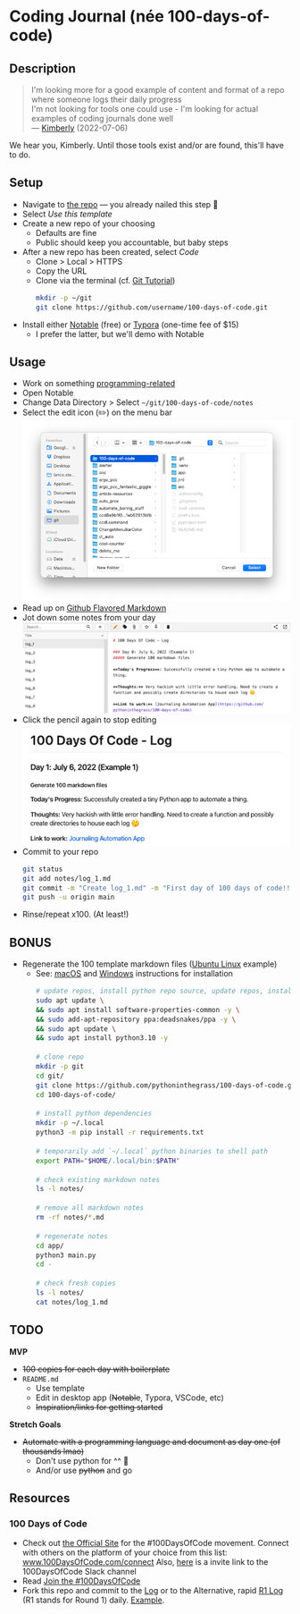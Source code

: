 # Coding Journal (née 100-days-of-code)

## Description
> I'm looking more for a good example of content and format of a repo where someone logs their daily progress  
> I'm not looking for tools one could use - I'm looking for actual examples of coding journals done well  
— [Kimberly](https://techlahoma.slack.com/archives/C015RSYBWF3/p1657138354330209) (2022-07-06)  

We hear you, Kimberly. Until those tools exist and/or are found, this'll have to do.

## Setup
* Navigate to [the repo](https://github.com/pythoninthegrass/100-days-of-code) — you already nailed this step 🔨
* Select _Use this template_
* Create a new repo of your choosing
  * Defaults are fine
  * Public should keep you accountable, but baby steps
* After a new repo has been created, select _Code_
  * Clone > Local > HTTPS
  * Copy the URL
  * Clone via the terminal (cf. [Git Tutorial](https://www.w3schools.com/git/))
    ```bash
    mkdir -p ~/git
    git clone https://github.com/username/100-days-of-code.git
    ```
* Install either [Notable](https://notable.app/) (free) or [Typora](https://typora.io/) (one-time fee of $15)
  * I prefer the latter, but we'll demo with Notable

## Usage
* Work on something [programming-related](http://100daysofcode.com/)
* Open Notable
* Change Data Directory > Select `~/git/100-days-of-code/notes`
* Select the edit icon (✏️) on the menu bar  
![Select the edit icon](img/01_select_folder.png)
* Read up on [Github Flavored Markdown](https://docs.github.com/en/get-started/writing-on-github/getting-started-with-writing-and-formatting-on-github/basic-writing-and-formatting-syntax)
* Jot down some notes from your day  
![Write something](img/02_markdown.png)  
* Click the pencil again to stop editing  
![Marvel at your masterpiece](img/03_pretty.png)  
* Commit to your repo
    ```bash
    git status
    git add notes/log_1.md
    git commit -m "Create log_1.md" -m "First day of 100 days of code!! 🎉"
    git push -u origin main
    ```
* Rinse/repeat x100. (At least!)

## BONUS
* Regenerate the 100 template markdown files ([Ubuntu Linux](https://ubuntuhandbook.org/index.php/2021/01/install-python-3-10-alpha-ubuntu-20-04-ubuntu-18-04/) example)
  * See: [macOS](https://docs.python.org/3/using/mac.html) and [Windows](https://docs.python.org/3/using/windows.html) instructions for installation
    ```bash
    # update repos, install python repo source, update repos, install python3.10.*
    sudo apt update \
    && sudo apt install software-properties-common -y \
    && sudo add-apt-repository ppa:deadsnakes/ppa -y \
    && sudo apt update \
    && sudo apt install python3.10 -y

    # clone repo
    mkdir -p git
    cd git/
    git clone https://github.com/pythoninthegrass/100-days-of-code.git
    cd 100-days-of-code/

    # install python dependencies
    mkdir -p ~/.local
    python3 -m pip install -r requirements.txt

    # temporarily add `~/.local` python binaries to shell path
    export PATH="$HOME/.local/bin:$PATH"

    # check existing markdown notes
    ls -l notes/

    # remove all markdown notes
    rm -rf notes/*.md

    # regenerate notes
    cd app/
    python3 main.py
    cd -

    # check fresh copies
    ls -l notes/
    cat notes/log_1.md
    ```

## TODO
**MVP**
* ~~100 copies for each day with boilerplate~~
* `README.md`
  * Use template
  * Edit in desktop app (~~Notable~~, Typora, VSCode, etc)
  * ~~Inspiration/links for getting started~~

**Stretch Goals**  
* ~~Automate with a programming language and document as day one (of thousands lmao)~~
  * Don't use python for ^^ 🐍
  * And/or use ~~python~~ and go


## Resources
### 100 Days of Code
* Check out [the Official Site](http://100daysofcode.com/) for the #100DaysOfCode movement. Connect with others on the platform of your choice from this list: www.100DaysOfCode.com/connect
    Also, [here](https://www.100daysofcode.com/slack) is a invite link to the 100DaysOfCode Slack channel
* Read [Join the #100DaysOfCode](https://medium.freecodecamp.com/join-the-100daysofcode-556ddb4579e4)
* Fork this repo and commit to the [Log](src/log.md) or to the Alternative, rapid [R1 Log](src/r1-log.md) (R1 stands for Round 1) daily. [Example](https://github.com/Kallaway/100-days-kallaway-log).
